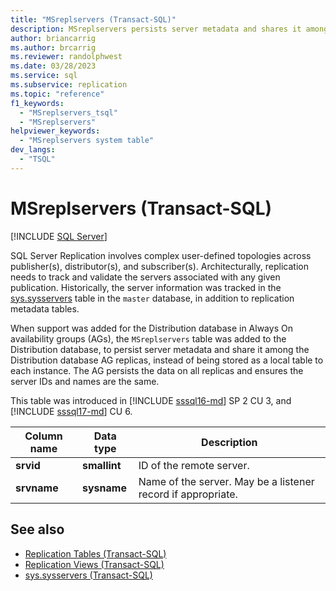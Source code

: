 ```yaml
---
title: "MSreplservers (Transact-SQL)"
description: MSreplservers persists server metadata and shares it among the distribution database availability group replicas.
author: briancarrig
ms.author: brcarrig
ms.reviewer: randolphwest
ms.date: 03/28/2023
ms.service: sql
ms.subservice: replication
ms.topic: "reference"
f1_keywords:
  - "MSreplservers_tsql"
  - "MSreplservers"
helpviewer_keywords:
  - "MSreplservers system table"
dev_langs:
  - "TSQL"
---
```

# MSreplservers (Transact-SQL)

[!INCLUDE [SQL Server](../../includes/applies-to-version/sqlserver.md)]

SQL Server Replication involves complex user-defined topologies across publisher(s), distributor(s), and subscriber(s). Architecturally, replication needs to track and validate the servers associated with any given publication. Historically, the server information was tracked in the [sys.sysservers](../system-compatibility-views/sys-sysservers-transact-sql.md) table in the `master` database, in addition to replication metadata tables.

When support was added for the Distribution database in Always On availability groups (AGs), the `MSreplservers` table was added to the Distribution database, to persist server metadata and share it among the Distribution database AG replicas, instead of being stored as a local table to each instance. The AG persists the data on all replicas and ensures the server IDs and names are the same.

This table was introduced in [!INCLUDE [sssql16-md](../../includes/sssql16-md.md)] SP 2 CU 3, and [!INCLUDE [sssql17-md](../../includes/sssql17-md.md)] CU 6.

| Column name | Data type | Description |
| --- | --- | --- |
| **srvid** | **smallint** | ID of the remote server. |
| **srvname** | **sysname** | Name of the server. May be a listener record if appropriate. |

## See also

- [Replication Tables (Transact-SQL)](replication-tables-transact-sql.md)
- [Replication Views (Transact-SQL)](../system-views/replication-views-transact-sql.md)
- [sys.sysservers (Transact-SQL)](../system-compatibility-views/sys-sysservers-transact-sql.md)
